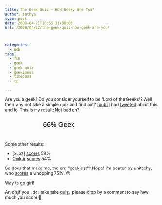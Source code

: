 ```yaml
---
title: The Geek Quiz – How Geeky Are You?
author: sathya
type: post
date: 2008-04-21T18:55:31+00:00
url: /2008/04/22/the-geek-quiz-how-geek-are-you/



categories:
  - Web
tags:
  - fun
  - geek
  - geek quiz
  - geekiness
  - timepass
  - tp

---
```

Are you a geek? Do you consider yourself to be 'Lord of the Geeks'? Well then why not take a simple quiz and find out? <a href="https://xubz.com/" target="_blank">[xubz]</a> had <a href="https://twitter.com/xubz/statuses/793736794" target="_blank">tweeted</a> about this and lo! This is my result: Not bad eh?<a style="display: block; background: url(https://assets.justsayhi.com/badges/735/418/geek_badge1_green.aq3hjmpxje.jpg) no-repeat; width: 268px; height: 82px; text-decoration: none" href="https://www.justsayhi.com/bb/geek"><span style="display: block; padding-left: 125px; font-size: 22px; padding-top: 28px; font-family: arial; color: #000000;">66% Geek</span></a>

Some other results:

  * [xubz] <a href="https://twitter.com/xubz/statuses/793736794" target="_blank">scores</a> 58%
  * <a rel="nofollow" href="https://intelomkar.wordpress.com" target="_blank">Omkar</a> <a href="https://twitter.com/omkarnath/statuses/793750851" target="_blank">scores</a> 54%

So does that make me, the err, "geekiest"? Nope! I'm beaten by <a rel="nofollow" href="https://unitechy.com" target="_blank">unitechy</a>, who <a rel="nofollow" href="https://twitter.com/unitechy/statuses/793754237" target="_blank">scores</a> a whopping 75%! 😮

Way to go girl!

An oh,if you \_do\_ take take <a rel="nofollow" href="https://www.justsayhi.com/bb/geek" target="_blank">quiz</a>,  please drop by a comment to say how much you score 🙂

